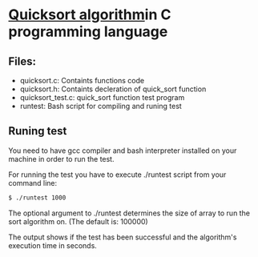 # [Quicksort algorithm](https://en.wikipedia.org/wiki/Quicksort)in C programming language

##  Files:
* quicksort.c:       Containts functions code
* quicksort.h:       Containts decleration of quick_sort function
* quicksort_test.c:  quick_sort function test program
* runtest:           Bash script for compiling and runing test

## Runing test
You need to have gcc compiler and bash interpreter installed on your machine in order to run the test.

For running the test you have to execute ./runtest script from your command line:
```Bash
$ ./runtest 1000
```
The optional argument to ./runtest determines the size of array to run the sort algorithm on. (The default is: 100000)

The output shows if the test has been successful and the algorithm's execution time in seconds.
